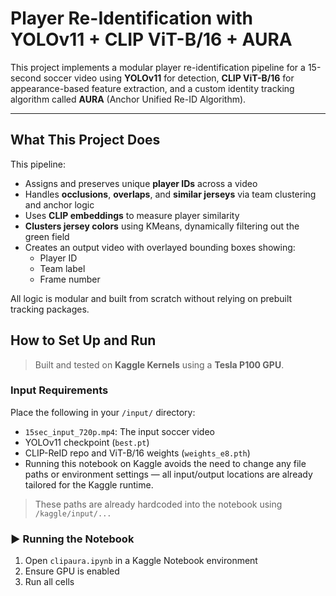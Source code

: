 #  Player Re-Identification with YOLOv11 + CLIP ViT-B/16 + AURA

This project implements a modular player re-identification pipeline for a 15-second soccer video using **YOLOv11** for detection, **CLIP ViT-B/16** for appearance-based feature extraction, and a custom identity tracking algorithm called **AURA** (Anchor Unified Re-ID Algorithm).

---

##  What This Project Does

This pipeline:
- Assigns and preserves unique **player IDs** across a video
- Handles **occlusions**, **overlaps**, and **similar jerseys** via team clustering and anchor logic
- Uses **CLIP embeddings** to measure player similarity
- **Clusters jersey colors** using KMeans, dynamically filtering out the green field
- Creates an output video with overlayed bounding boxes showing:
  - Player ID
  - Team label
  - Frame number

All logic is modular and built from scratch without relying on prebuilt tracking packages.


##  How to Set Up and Run

> Built and tested on **Kaggle Kernels** using a **Tesla P100 GPU**.

###  Input Requirements
Place the following in your `/input/` directory:
- `15sec_input_720p.mp4`: The input soccer video
- YOLOv11 checkpoint (`best.pt`)
- CLIP-ReID repo and ViT-B/16 weights (`weights_e8.pth`)
- Running this notebook on Kaggle avoids the need to change any file paths or environment settings — all input/output locations are already tailored for the Kaggle runtime.
> These paths are already hardcoded into the notebook using `/kaggle/input/...`

### ▶️ Running the Notebook

1. Open `clipaura.ipynb` in a Kaggle Notebook environment
2. Ensure GPU is enabled
3. Run all cells
